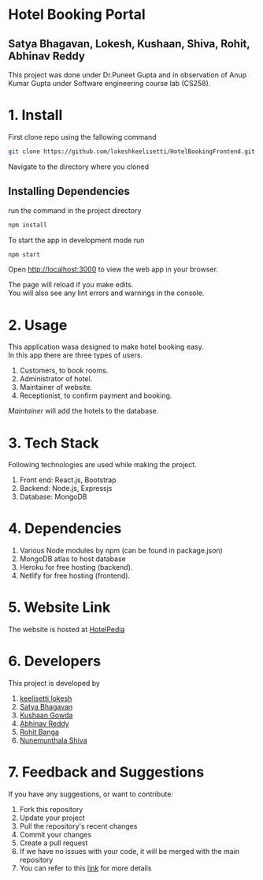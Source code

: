 # Hotel Booking Portal

## Satya Bhagavan, Lokesh, Kushaan, Shiva, Rohit, Abhinav Reddy

This project was done under Dr.Puneet Gupta and in observation of Anup Kumar Gupta under Software engineering course lab (CS258).

# 1. Install

First clone repo using the fallowing command

```bash
git clone https://github.com/lokeshkeelisetti/HotelBookingFrontend.git
```

Navigate to the directory where you cloned

## Installing Dependencies

run the command in the project directory

```bash
npm install
```

To start the app in development mode run

```bash
npm start
```

Open [http://localhost:3000](http://localhost:3000) to view the web app in your browser.

The page will reload if you make edits.  
You will also see any lint errors and warnings in the console.

# 2. Usage

This application wasa designed to make hotel booking easy.  
In this app there are three types of users.

1. Customers, to book rooms.
2. Administrator of hotel.
3. Maintainer of website.
4. Receptionist, to confirm payment and booking.

_Maintainer_ will add the hotels to the database.

# 3. Tech Stack

Following technologies are used while making the project.

1. Front end: React.js, Bootstrap
2. Backend: Node.js, Expressjs
3. Database: MongoDB

# 4. Dependencies

1. Various Node modules by npm (can be found in package.json)
2. MongoDB atlas to host database
3. Heroku for free hosting (backend).
4. Netlify for free hosting (frontend).

# 5. Website Link

The website is hosted at [HotelPedia](https://hotel-booking-portal.netlify.app/)

# 6. Developers

This project is developed by

1. [keelisetti lokesh](https://github.com/lokeshkeelisetti)
2. [Satya Bhagavan](https://github.com/satyabhagavan)
3. [Kushaan Gowda](https://github.com/kushaangowda)
4. [Abhinav Reddy](https://github.com/)
5. [Rohit Banga](https://github.com/RohitBanga3)
6. [Nunemunthala Shiva](https://github.com/nunemunthalashiva)

# 7. Feedback and Suggestions

If you have any suggestions, or want to contribute:

1. Fork this repository
2. Update your project
3. Pull the repository's recent changes
4. Commit your changes
5. Create a pull request
6. If we have no issues with your code, it will be merged with the main repository
7. You can refer to this [link](https://docs.github.com/en/communities/setting-up-your-project-for-healthy-contributions/setting-guidelines-for-repository-contributors) for more details
